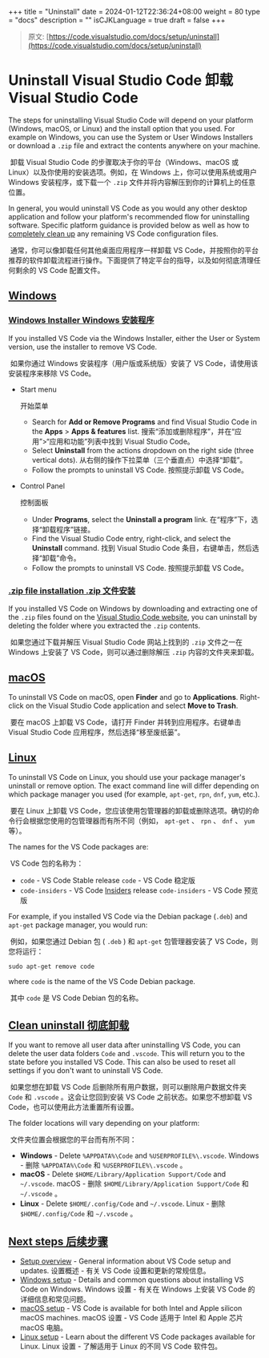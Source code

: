 +++
title = "Uninstall"
date = 2024-01-12T22:36:24+08:00
weight = 80
type = "docs"
description = ""
isCJKLanguage = true
draft = false
+++

> 原文: [https://code.visualstudio.com/docs/setup/uninstall](https://code.visualstudio.com/docs/setup/uninstall)

# Uninstall Visual Studio Code 卸载 Visual Studio Code



The steps for uninstalling Visual Studio Code will depend on your platform (Windows, macOS, or Linux) and the install option that you used. For example on Windows, you can use the System or User Windows Installers or download a `.zip` file and extract the contents anywhere on your machine.

​​​	卸载 Visual Studio Code 的步骤取决于你的平台（Windows、macOS 或 Linux）以及你使用的安装选项。例如，在 Windows 上，你可以使用系统或用户 Windows 安装程序，或下载一个 `.zip` 文件并将内容解压到你的计算机上的任意位置。

In general, you would uninstall VS Code as you would any other desktop application and follow your platform's recommended flow for uninstalling software. Specific platform guidance is provided below as well as how to [completely clean up](https://code.visualstudio.com/docs/setup/uninstall#_clean-uninstall) any remaining VS Code configuration files.

​​​	通常，你可以像卸载任何其他桌面应用程序一样卸载 VS Code，并按照你的平台推荐的软件卸载流程进行操作。下面提供了特定平台的指导，以及如何彻底清理任何剩余的 VS Code 配置文件。

## [Windows](https://code.visualstudio.com/docs/setup/uninstall#_windows)

### [Windows Installer Windows 安装程序](https://code.visualstudio.com/docs/setup/uninstall#_windows-installer)

If you installed VS Code via the Windows Installer, either the User or System version, use the installer to remove VS Code.

​​​	如果你通过 Windows 安装程序（用户版或系统版）安装了 VS Code，请使用该安装程序来移除 VS Code。

- Start menu

  
  开始菜单

  - Search for **Add or Remove Programs** and find Visual Studio Code in the **Apps** > **Apps & features** list.
    搜索“添加或删除程序”，并在“应用”>“应用和功能”列表中找到 Visual Studio Code。
  - Select **Uninstall** from the actions dropdown on the right side (three vertical dots).
    从右侧的操作下拉菜单（三个垂直点）中选择“卸载”。
  - Follow the prompts to uninstall VS Code.
    按照提示卸载 VS Code。

- Control Panel

  
  控制面板

  - Under **Programs**, select the **Uninstall a program** link.
    在“程序”下，选择“卸载程序”链接。
  - Find the Visual Studio Code entry, right-click, and select the **Uninstall** command.
    找到 Visual Studio Code 条目，右键单击，然后选择“卸载”命令。
  - Follow the prompts to uninstall VS Code.
    按照提示卸载 VS Code。

### [.zip file installation .zip 文件安装](https://code.visualstudio.com/docs/setup/uninstall#_zip-file-installation)

If you installed VS Code on Windows by downloading and extracting one of the `.zip` files found on the [Visual Studio Code website](https://code.visualstudio.com/#alt-downloads), you can uninstall by deleting the folder where you extracted the `.zip` contents.

​​​	如果您通过下载并解压 Visual Studio Code 网站上找到的 `.zip` 文件之一在 Windows 上安装了 VS Code，则可以通过删除解压 `.zip` 内容的文件夹来卸载。

## [macOS](https://code.visualstudio.com/docs/setup/uninstall#_macos)

To uninstall VS Code on macOS, open **Finder** and go to **Applications**. Right-click on the Visual Studio Code application and select **Move to Trash**.

​​​	要在 macOS 上卸载 VS Code，请打开 Finder 并转到应用程序。右键单击 Visual Studio Code 应用程序，然后选择“移至废纸篓”。

## [Linux](https://code.visualstudio.com/docs/setup/uninstall#_linux)

To uninstall VS Code on Linux, you should use your package manager's uninstall or remove option. The exact command line will differ depending on which package manager you used (for example, `apt-get`, `rpn`, `dnf`, `yum`, etc.).

​​​	要在 Linux 上卸载 VS Code，您应该使用包管理器的卸载或删除选项。确切的命令行会根据您使用的包管理器而有所不同（例如， `apt-get` 、 `rpn` 、 `dnf` 、 `yum` 等）。

The names for the VS Code packages are:

​​​	VS Code 包的名称为：

- `code` - VS Code Stable release
  `code` - VS Code 稳定版
- `code-insiders` - VS Code [Insiders](https://code.visualstudio.com/insiders) release
  `code-insiders` - VS Code 预览版

For example, if you installed VS Code via the Debian package (`.deb`) and `apt-get` package manager, you would run:

​​​	例如，如果您通过 Debian 包 ( `.deb` ) 和 `apt-get` 包管理器安装了 VS Code，则您将运行：

```
sudo apt-get remove code
```

where `code` is the name of the VS Code Debian package.

​​​	其中 `code` 是 VS Code Debian 包的名称。

## [Clean uninstall 彻底卸载](https://code.visualstudio.com/docs/setup/uninstall#_clean-uninstall)

If you want to remove all user data after uninstalling VS Code, you can delete the user data folders `Code` and `.vscode`. This will return you to the state before you installed VS Code. This can also be used to reset all settings if you don't want to uninstall VS Code.

​​​	如果您想在卸载 VS Code 后删除所有用户数据，则可以删除用户数据文件夹 `Code` 和 `.vscode` 。这会让您回到安装 VS Code 之前状态。如果您不想卸载 VS Code，也可以使用此方法重置所有设置。

The folder locations will vary depending on your platform:

​​​	文件夹位置会根据您的平台而有所不同：

- **Windows** - Delete `%APPDATA%\Code` and `%USERPROFILE%\.vscode`.
  Windows - 删除 `%APPDATA%\Code` 和 `%USERPROFILE%\.vscode` 。
- **macOS** - Delete `$HOME/Library/Application Support/Code` and `~/.vscode`.
  macOS - 删除 `$HOME/Library/Application Support/Code` 和 `~/.vscode` 。
- **Linux** - Delete `$HOME/.config/Code` and `~/.vscode`.
  Linux - 删除 `$HOME/.config/Code` 和 `~/.vscode` 。

## [Next steps 后续步骤](https://code.visualstudio.com/docs/setup/uninstall#_next-steps)

- [Setup overview](https://code.visualstudio.com/docs/setup/setup-overview) - General information about VS Code setup and updates.
  设置概述 - 有关 VS Code 设置和更新的常规信息。
- [Windows setup](https://code.visualstudio.com/docs/setup/windows) - Details and common questions about installing VS Code on Windows.
  Windows 设置 - 有关在 Windows 上安装 VS Code 的详细信息和常见问题。
- [macOS setup](https://code.visualstudio.com/docs/setup/mac) - VS Code is available for both Intel and Apple silicon macOS machines.
  macOS 设置 - VS Code 适用于 Intel 和 Apple 芯片 macOS 电脑。
- [Linux setup](https://code.visualstudio.com/docs/setup/linux) - Learn about the different VS Code packages available for Linux.
  Linux 设置 - 了解适用于 Linux 的不同 VS Code 软件包。
